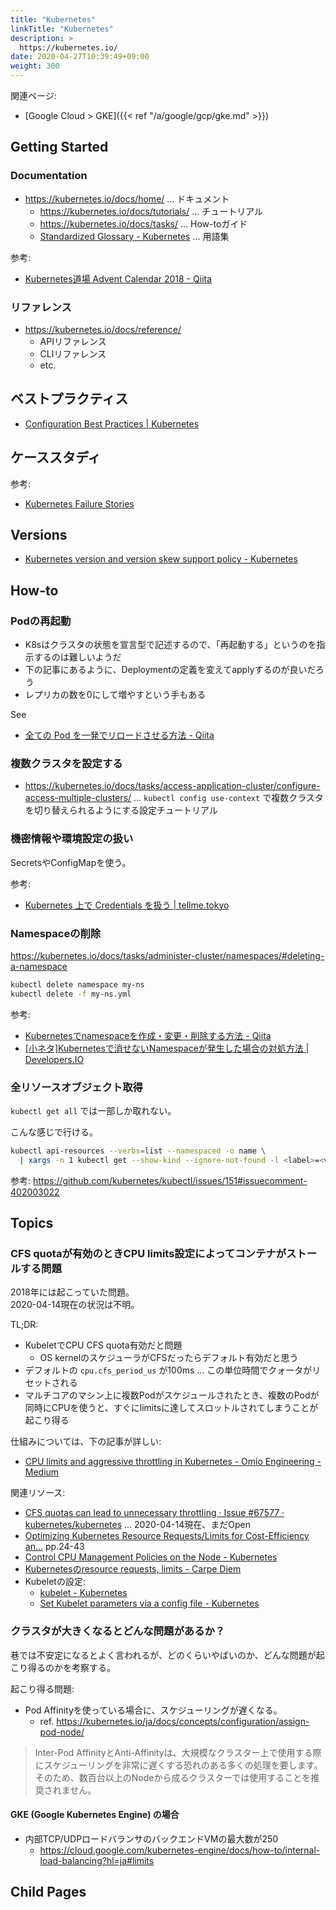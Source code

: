 ```yaml
---
title: "Kubernetes"
linkTitle: "Kubernetes"
description: >
  https://kubernetes.io/
date: 2020-04-27T10:39:49+09:00
weight: 300
---
```


関連ページ:

- [Google Cloud > GKE]({{< ref "/a/google/gcp/gke.md" >}})

## Getting Started
### Documentation

- https://kubernetes.io/docs/home/ ... ドキュメント
  - https://kubernetes.io/docs/tutorials/ ... チュートリアル
  - https://kubernetes.io/docs/tasks/ ... How-toガイド
  - [Standardized Glossary - Kubernetes](https://kubernetes.io/docs/reference/glossary/?fundamental=true) ... 用語集

参考:

- [Kubernetes道場 Advent Calendar 2018 - Qiita](https://qiita.com/advent-calendar/2018/k8s-dojo)

### リファレンス

- https://kubernetes.io/docs/reference/
  - APIリファレンス
  - CLIリファレンス
  - etc.

## ベストプラクティス

- [Configuration Best Practices | Kubernetes](https://kubernetes.io/docs/concepts/configuration/overview/)

## ケーススタディ

参考:

- [Kubernetes Failure Stories](https://k8s.af/)

## Versions

- [Kubernetes version and version skew support policy - Kubernetes](https://kubernetes.io/docs/setup/release/version-skew-policy/)

## How-to
### Podの再起動

- K8sはクラスタの状態を宣言型で記述するので、「再起動する」というのを指示するのは難しいようだ
- 下の記事にあるように、Deploymentの定義を変えてapplyするのが良いだろう
- レプリカの数を0にして増やすという手もある

See

- [全ての Pod を一発でリロードさせる方法 - Qiita](https://qiita.com/dtan4/items/9e0ab5dbe8c64ed6dd21)

### 複数クラスタを設定する

- https://kubernetes.io/docs/tasks/access-application-cluster/configure-access-multiple-clusters/ ... `kubectl config use-context` で複数クラスタを切り替えられるようにする設定チュートリアル

### 機密情報や環境設定の扱い

SecretsやConfigMapを使う。

参考:

- [Kubernetes 上で Credentials を扱う | tellme.tokyo](https://tellme.tokyo/post/2018/08/07/kubernetes-configmaps-secrets/)

### Namespaceの削除

https://kubernetes.io/docs/tasks/administer-cluster/namespaces/#deleting-a-namespace

```sh
kubectl delete namespace my-ns
kubectl delete -f my-ns.yml
```

参考:

- [Kubernetesでnamespaceを作成・変更・削除する方法 - Qiita](https://qiita.com/yusuke_kinoshita/items/d1302cc3ad4657ad3466)
- [\[小ネタ\]Kubernetesで消せないNamespaceが発生した場合の対処方法 | Developers.IO](https://dev.classmethod.jp/articles/k8s-namespace-force-delete/)

### 全リソースオブジェクト取得

`kubectl get all` では一部しか取れない。

こんな感じで行ける。

```sh
kubectl api-resources --verbs=list --namespaced -o name \
  | xargs -n 1 kubectl get --show-kind --ignore-not-found -l <label>=<value> -n <namespace>
```

参考: https://github.com/kubernetes/kubectl/issues/151#issuecomment-402003022

## Topics
### CFS quotaが有効のときCPU limits設定によってコンテナがストールする問題

2018年には起こっていた問題。  
2020-04-14現在の状況は不明。

TL;DR:

- KubeletでCPU CFS quota有効だと問題
  - OS kernelのスケジューラがCFSだったらデフォルト有効だと思う
- デフォルトの `cpu.cfs_period_us` が100ms ... この単位時間でクォータがリセットされる
- マルチコアのマシン上に複数Podがスケジュールされたとき、複数のPodが同時にCPUを使うと、すぐにlimitsに達してスロットルされてしまうことが起こり得る

仕組みについては、下の記事が詳しい:

- [CPU limits and aggressive throttling in Kubernetes - Omio Engineering - Medium](https://medium.com/omio-engineering/cpu-limits-and-aggressive-throttling-in-kubernetes-c5b20bd8a718)

関連リソース:

- [CFS quotas can lead to unnecessary throttling · Issue #67577 · kubernetes/kubernetes](https://github.com/kubernetes/kubernetes/issues/67577) ... 2020-04-14現在、まだOpen
- [Optimizing Kubernetes Resource Requests/Limits for Cost-Efficiency an…](https://www.slideshare.net/try_except_/optimizing-kubernetes-resource-requestslimits-for-costefficiency-and-latency-highload) pp.24-43
- [Control CPU Management Policies on the Node - Kubernetes](https://kubernetes.io/docs/tasks/administer-cluster/cpu-management-policies/)
- [Kubernetesのresource requests, limits - Carpe Diem](https://christina04.hatenablog.com/entry/kubernetes-resource-limits)
- Kubeletの設定:
  - [kubelet - Kubernetes](https://kubernetes.io/docs/reference/command-line-tools-reference/kubelet/)
  - [Set Kubelet parameters via a config file - Kubernetes](https://kubernetes.io/docs/tasks/administer-cluster/kubelet-config-file/)

### クラスタが大きくなるとどんな問題があるか？

巷では不安定になるとよく言われるが、どのくらいやばいのか、どんな問題が起こり得るのかを考察する。

起こり得る問題:

- Pod Affinityを使っている場合に、スケジューリングが遅くなる。
  - ref. https://kubernetes.io/ja/docs/concepts/configuration/assign-pod-node/  
> Inter-Pod AffinityとAnti-Affinityは、大規模なクラスター上で使用する際にスケジューリングを非常に遅くする恐れのある多くの処理を要します。 そのため、数百台以上のNodeから成るクラスターでは使用することを推奨されません。

#### GKE (Google Kubernetes Engine) の場合

- 内部TCP/UDPロードバランサのバックエンドVMの最大数が250
  - https://cloud.google.com/kubernetes-engine/docs/how-to/internal-load-balancing?hl=ja#limits

## Child Pages
